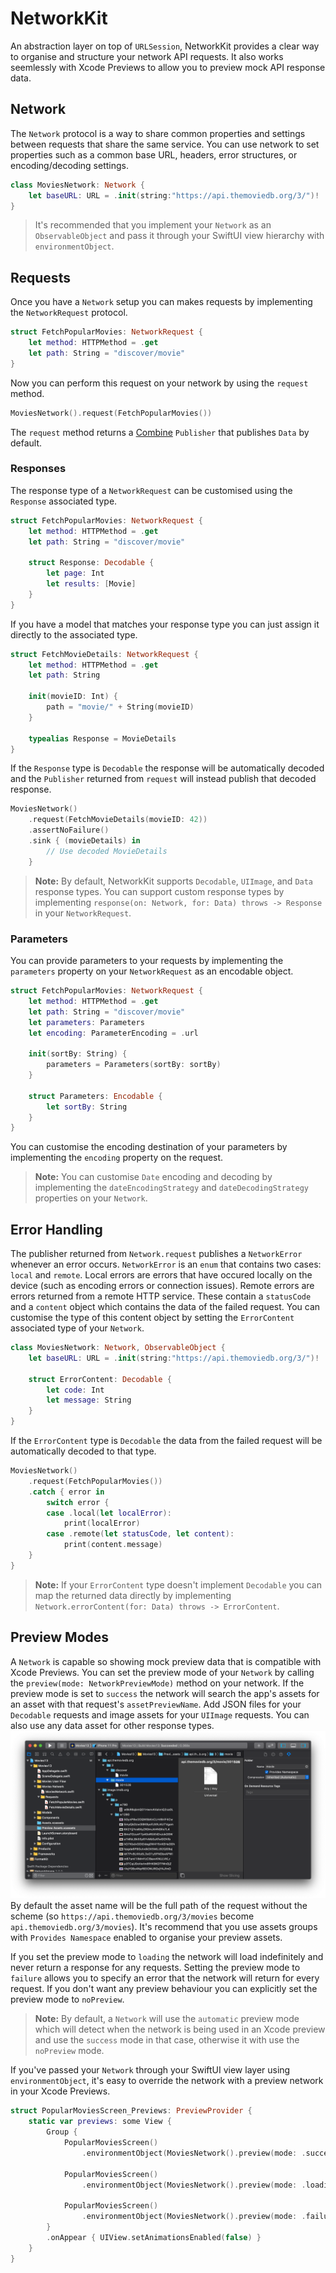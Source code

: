 # NetworkKit
An abstraction layer on top of `URLSession`, NetworkKit provides a clear way to organise and structure your network API requests. It also works seemlessly with Xcode Previews to allow you to preview mock API response data.

## Network
The `Network` protocol is a way to share common properties and settings between requests that share the same service. You can use network to set properties such as a common base URL, headers, error structures, or encoding/decoding settings.
```swift
class MoviesNetwork: Network {
    let baseURL: URL = .init(string:"https://api.themoviedb.org/3/")!
}
```
> It's recommended that you implement your `Network` as an `ObservableObject` and pass it through your SwiftUI view hierarchy with `environmentObject`.

## Requests
Once you have a `Network` setup you can makes requests by implementing the `NetworkRequest` protocol.
```swift
struct FetchPopularMovies: NetworkRequest {
    let method: HTTPMethod = .get
    let path: String = "discover/movie"
}
```
Now you can perform this request on your network by using the `request` method.
```swift
MoviesNetwork().request(FetchPopularMovies())
```

The `request` method returns a [Combine](https://developer.apple.com/documentation/combine) `Publisher` that publishes `Data` by default.

### Responses
The response type of a `NetworkRequest` can be customised using the `Response` associated type.
```swift
struct FetchPopularMovies: NetworkRequest {
    let method: HTTPMethod = .get
    let path: String = "discover/movie"

    struct Response: Decodable {
        let page: Int
        let results: [Movie]
    }
}
```
If you have a model that matches your response type you can just assign it directly to the associated type.
```swift
struct FetchMovieDetails: NetworkRequest {
    let method: HTTPMethod = .get
    let path: String

    init(movieID: Int) {
        path = "movie/" + String(movieID)
    }

    typealias Response = MovieDetails
}
```
If the `Response` type is `Decodable` the response will be automatically decoded and the `Publisher` returned from `request` will instead publish that decoded response.
```swift
MoviesNetwork()
    .request(FetchMovieDetails(movieID: 42))
    .assertNoFailure()
    .sink { (movieDetails) in
        // Use decoded MovieDetails
    }
```
> **Note:**  By default, NetworkKit supports `Decodable`, `UIImage`, and `Data` response types. You can support custom response types by implementing `response(on: Network, for: Data) throws -> Response` in your `NetworkRequest`.

### Parameters
You can provide parameters to your requests by implementing the `parameters` property on your `NetworkRequest` as an encodable object.
```swift
struct FetchPopularMovies: NetworkRequest {
    let method: HTTPMethod = .get
    let path: String = "discover/movie"
    let parameters: Parameters
    let encoding: ParameterEncoding = .url

    init(sortBy: String) {
        parameters = Parameters(sortBy: sortBy)
    }

    struct Parameters: Encodable {
        let sortBy: String
    }
}
```
You can customise the encoding destination of your parameters by implementing the `encoding` property on the request.

> **Note:** You can customise `Date` encoding and decoding by implementing the `dateEncodingStrategy` and `dateDecodingStrategy` properties on your `Network`.

## Error Handling
The publisher returned from `Network.request` publishes a `NetworkError` whenever an error occurs. `NetworkError` is an `enum` that contains two cases: `local` and `remote`. Local errors are errors that have occured locally on the device (such as encoding errors or connection issues). Remote errors are errors returned from a remote HTTP service. These contain a `statusCode` and a `content` object which contains the data of the failed request. You can customise the type of this content object by setting the `ErrorContent` associated type of your `Network`.
```swift
class MoviesNetwork: Network, ObservableObject {
    let baseURL: URL = .init(string:"https://api.themoviedb.org/3/")!

    struct ErrorContent: Decodable {
        let code: Int
        let message: String
    }
}
```
If the `ErrorContent` type is `Decodable` the data from the failed request will be automatically decoded to that type.
```swift
MoviesNetwork()
    .request(FetchPopularMovies())
    .catch { error in
        switch error {
        case .local(let localError):
            print(localError)
        case .remote(let statusCode, let content):
            print(content.message)
    }
}
```
> **Note:** If your `ErrorContent` type doesn't implement `Decodable` you can map the returned data directly by implementing `Network.errorContent(for: Data) throws -> ErrorContent`.

## Preview Modes
A `Network` is capable so showing mock preview data that is compatible with Xcode Previews. You can set the preview mode of your `Network` by calling the `preview(mode: NetworkPreviewMode)` method on your network. If the preview mode is set to `success` the network will search the app's assets for an asset with that request's `assetPreviewName`. Add JSON files for your `Decodable` requests and image assets for your `UIImage` requests. You can also use any data asset for other response types.
![Preview Assets Screenshot](PreviewAssetsScreenshot.png)
By default the asset name will be the full path of the request without the scheme (so `https://api.themoviedb.org/3/movies` become `api.themoviedb.org/3/movies`). It's recommend that you use assets groups with `Provides Namespace` enabled to organise your preview assets.

If you set the preview mode to `loading` the network will load indefinitely and never return a response for any requests. Setting the preview mode to `failure` allows you to specify an error that the network will return for every request. If you don't want any preview behaviour you can explicitly set the preview mode to `noPreview`.

> **Note:** By default, a `Network` will use the `automatic` preview mode which will detect when the network is being used in an Xcode preview and use the `success` mode in that case, otherwise it with use the `noPreview` mode.

If you've passed your `Network` through your SwiftUI view layer using `environmentObject`, it's easy to override the network with a preview network in your Xcode Previews.
```swift
struct PopularMoviesScreen_Previews: PreviewProvider {
    static var previews: some View {
        Group {
            PopularMoviesScreen()
                .environmentObject(MoviesNetwork().preview(mode: .success))

            PopularMoviesScreen()
                .environmentObject(MoviesNetwork().preview(mode: .loading))

            PopularMoviesScreen()
                .environmentObject(MoviesNetwork().preview(mode: .failure()))
        }
        .onAppear { UIView.setAnimationsEnabled(false) }
    }
}
```
